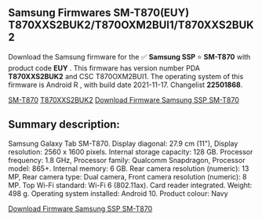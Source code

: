 <h2>Samsung Firmwares SM-T870(EUY) T870XXS2BUK2/T870OXM2BUI1/T870XXS2BUK2</h2>
Download the Samsung firmware for the ✅ <strong>Samsung SSP </strong> ⭐ <strong>SM-T870</strong> with product code <strong>EUY</strong> . This firmware has version number PDA <strong>T870XXS2BUK2</strong> and CSC T870OXM2BUI1. The operating system of this firmware is Android R , with build date 2021-11-17. Changelist <strong>22501868</strong>.


[SM-T870](https://samfirm.shop/samsung/model/SM-T870)
[T870XXS2BUK2](https://samfirm.shop/samsung/pda/T870XXS2BUK2)
[Download Firmware Samsung SSP SM-T870](https://samfirm.shop/samsung/firmware/476299)
<h2>Summary description:</h2>
<p>Samsung Galaxy Tab SM-T870. Display diagonal: 27.9 cm (11"), Display resolution: 2560 x 1600 pixels. Internal storage capacity: 128 GB. Processor frequency: 1.8 GHz, Processor family: Qualcomm Snapdragon, Processor model: 865+. Internal memory: 6 GB. Rear camera resolution (numeric): 13 MP, Rear camera type: Dual camera, Front camera resolution (numeric): 8 MP. Top Wi-Fi standard: Wi-Fi 6 (802.11ax). Card reader integrated. Weight: 498 g. Operating system installed: Android 10. Product colour: Navy</p>


[Download Firmware Samsung SSP SM-T870](https://samfirm.shop/samsung/firmware/476299)
